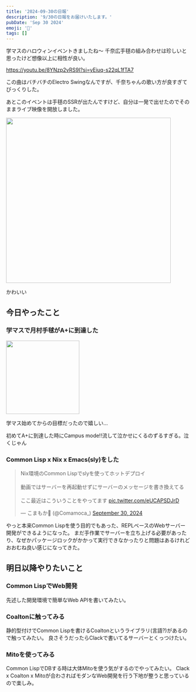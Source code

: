 ```yaml
---
title: '2024-09-30の日報'
description: '9/30の日報をお届けいたします。'
pubDate: 'Sep 30 2024'
emoji: '🦊'
tags: []
---
```


学マスのハロウィンイベントきましたね～
千奈広手毬の組み合わせは珍しいと思ったけど想像以上に相性が良い。

https://youtu.be/8YNzp2vRS9I?si=yEiuq-s22qL1fTA7

この曲はバチバチのElectro
Swingなんですが、千奈ちゃんの歌い方が良すぎてびっくりした。

あとこのイベントは手毬のSSRが出たんですけど、自分は一発で出せたのでそのままライブ映像を開放しました。

<img width="450" style="margin:0 auto" src="https://r2.comamoca.dev/2024-09-30-temari-halloween.png" />

かわいい

## 今日やったこと

### 学マスで月村手毬がA+に到達した

<img width="200" style="margin:0 auto;" src="https://r2.comamoca.dev/2024-09-30-temari-aplus.png" />

学マス始めてからの目標だったので嬉しい...

初めてA+に到達した時にCampus mode!!流して泣かせにくるのずるすぎる。泣くじゃん

### Common Lisp x Nix x Emacs(sly)をした

<blockquote class="twitter-tweet"><p lang="ja" dir="ltr">Nix環境のCommon Lispでslyを使ってホットデプロイ<br><br>動画ではサーバーを再起動せずにサーバーのメッセージを書き換えてる<br><br>ここ最近はこういうことをやってます <a href="https://t.co/eUCAPSDJrD">pic.twitter.com/eUCAPSDJrD</a></p>&mdash; こまもか🦊 (@Comamoca_) <a href="https://twitter.com/Comamoca_/status/1840750756024160673?ref_src=twsrc%5Etfw">September 30, 2024</a></blockquote> <script async src="https://platform.twitter.com/widgets.js" charset="utf-8"></script>

やっと本来Common
Lispを使う目的でもあった、REPLベースのWebサーバー開発ができるようになった。
まだ手作業でサーバーを立ち上げる必要があったり、なぜかパッケージロックがかかって実行できなかったりと問題はあるけれどおおむね良い感じになってきた。

## 明日以降やりたいこと

### Common LispでWeb開発

先述した開発環境で簡単なWeb APIを書いてみたい。

### Coaltonに触ってみる

静的型付けでCommon
Lispを書けるCoaltonというライブラリ(言語?)があるので触ってみたい。
良さそうだったらClackで書いてるサーバーとくっつけたい。

### Mitoを使ってみる

Common LispでDBする時は大体Mitoを使う気がするのでやってみたい。 Clack x Coalton
x Mitoが合わさればモダンなWeb開発を行う下地が整うと思っているので楽しみ。

